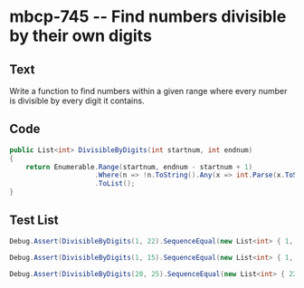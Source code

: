 # mbcp-745 -- Find numbers divisible by their own digits

## Text

Write a function to find numbers within a given range where every number is divisible by every digit it contains.

## Code

```csharp
public List<int> DivisibleByDigits(int startnum, int endnum)
{
    return Enumerable.Range(startnum, endnum - startnum + 1)
                     .Where(n => !n.ToString().Any(x => int.Parse(x.ToString()) == 0 || n % int.Parse(x.ToString()) != 0))
                     .ToList();
}
```

## Test List

```csharp
Debug.Assert(DivisibleByDigits(1, 22).SequenceEqual(new List<int> { 1, 2, 3, 4, 5, 6, 7, 8, 9, 11, 12, 15, 22 }));
```

```csharp
Debug.Assert(DivisibleByDigits(1, 15).SequenceEqual(new List<int> { 1, 2, 3, 4, 5, 6, 7, 8, 9, 11, 12, 15 }));
```

```csharp
Debug.Assert(DivisibleByDigits(20, 25).SequenceEqual(new List<int> { 22, 24 }));
```
